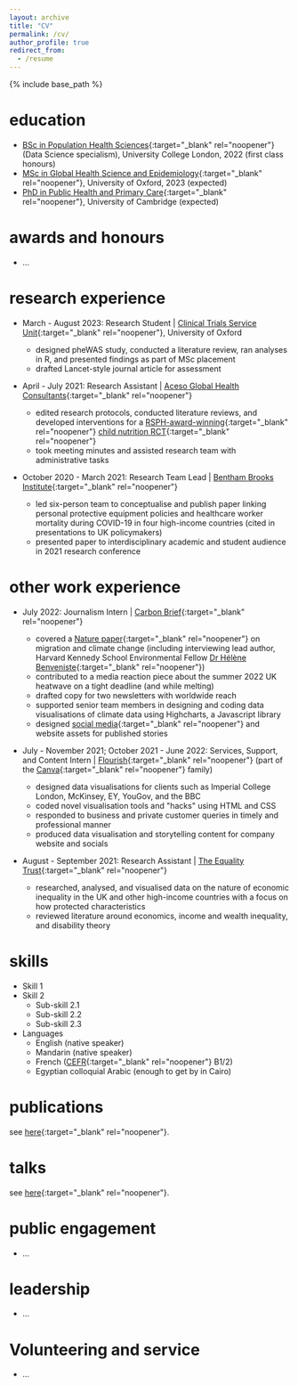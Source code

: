 ```yaml
---
layout: archive
title: "CV"
permalink: /cv/
author_profile: true
redirect_from:
  - /resume
---
```


{% include base_path %}

education
======
* [BSc in Population Health Sciences](https://www.ucl.ac.uk/prospective-students/undergraduate/degrees/population-health-sciences-bsc){:target="_blank" rel="noopener"} (Data Science specialism), University College London, 2022 (first class honours)
* [MSc in Global Health Science and Epidemiology](https://www.ox.ac.uk/admissions/graduate/courses/msc-global-health-science-and-epidemiology){:target="_blank" rel="noopener"}, University of Oxford, 2023 (expected)
* [PhD in Public Health and Primary Care](https://www.postgraduate.study.cam.ac.uk/courses/directory/cvphpdhpc){:target="_blank" rel="noopener"}, University of Cambridge (expected)

awards and honours
======
* ...

research experience
======
* March - August 2023: Research Student | [Clinical Trials Service Unit](https://www.ctsu.ox.ac.uk/){:target="_blank" rel="noopener"}, University of Oxford
  * designed pheWAS study, conducted a literature review, ran analyses in R, and presented findings as part of MSc placement
  * drafted Lancet-style journal article for assessment

* April - July 2021: Research Assistant | [Aceso Global Health Consultants](https://www.acesoghc.com/){:target="_blank" rel="noopener"}
  * edited research protocols, conducted literature reviews, and developed interventions for a [RSPH-award-winning](https://www.arc-nt.nihr.ac.uk/news-and-events/2021/september/community-led-neon-programme-wins-rsph-award/){:target="_blank" rel="noopener"} [child nutrition RCT](https://www.acesoghc.com/neon){:target="_blank" rel="noopener"}
  * took meeting minutes and assisted research team with administrative tasks

* October 2020 - March 2021: Research Team Lead | [Bentham Brooks Institute](https://benthambrooks.wixsite.com/home){:target="_blank" rel="noopener"}
  * led six-person team to conceptualise and publish paper linking personal protective equipment policies and healthcare worker mortality during COVID-19 in four high-income countries (cited in presentations to UK policymakers)
  * presented paper to interdisciplinary academic and student audience in 2021 research conference

other work experience
======
* July 2022: Journalism Intern | [Carbon Brief](https://www.carbonbrief.org/){:target="_blank" rel="noopener"}
  * covered a [Nature paper](https://www.nature.com/articles/s41558-022-01401-w){:target="_blank" rel="noopener"} on migration and climate change (including interviewing lead author, Harvard Kennedy School Environmental Fellow [Dr Hélène Benveniste](https://www.helenebenveniste.com/){:target="_blank" rel="noopener"})
  * contributed to a media reaction piece about the summer 2022 UK heatwave on a tight deadline (and while melting)
  * drafted copy for two newsletters with worldwide reach
  * supported senior team members in designing and coding data visualisations of climate data using Highcharts, a Javascript library
  * designed [social media](https://www.instagram.com/p/CgcTxxkqcr2/?img_index=1){:target="_blank" rel="noopener"} and website assets for published stories
 
* July - November 2021; October 2021 - June 2022: Services, Support, and Content Intern | [Flourish](https://flourish.studio/){:target="_blank" rel="noopener"} (part of the [Canva](https://www.canva.com/){:target="_blank" rel="noopener"} family)
  * designed data visualisations for clients such as Imperial College London, McKinsey, EY, YouGov, and the BBC
  * coded novel visualisation tools and "hacks" using HTML and CSS
  * responded to business and private customer queries in timely and professional manner
  * produced data visualisation and storytelling content for company website and socials
 
* August - September 2021: Research Assistant | [The Equality Trust](https://equalitytrust.org.uk/){:target="_blank" rel="noopener"}
  * researched, analysed, and visualised data on the nature of economic inequality in the UK and other high-income countries with a focus on how protected characteristics
  * reviewed literature around economics, income and wealth inequality, and disability theory

skills
======
* Skill 1
* Skill 2
  * Sub-skill 2.1
  * Sub-skill 2.2
  * Sub-skill 2.3
* Languages
  * English (native speaker)
  * Mandarin (native speaker)
  * French ([CEFR](https://www.coe.int/en/web/common-european-framework-reference-languages/table-1-cefr-3.3-common-reference-levels-global-scale){:target="_blank" rel="noopener"} B1/2)
  * Egyptian colloquial Arabic (enough to get by in Cairo)

publications
======
see [here](https://donatingbetter.github.io/publications/){:target="_blank" rel="noopener"}.
  
talks
======
see [here](https://donatingbetter.github.io/talks/){:target="_blank" rel="noopener"}.
  
public engagement
======
* ...

leadership
======
* ...

Volunteering and service
======
* ...


